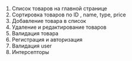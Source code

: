 1) Список товаров на главной странице
2) Сортировка товаров по ID , name, type, price
3) Добавление товара в список
4) Удаление и редактирование товаров
5) Валидация товара
6) Регистрация и авторизация
7) Валидация user
8) Интерсепторы
